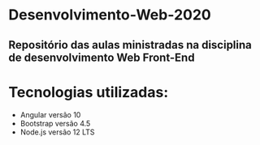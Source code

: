 # Desenvolvimento-Web-2020
## Repositório das aulas ministradas na disciplina de desenvolvimento Web Front-End
# Tecnologias utilizadas:
- Angular versão 10
- Bootstrap versão 4.5
- Node.js versão 12 LTS


